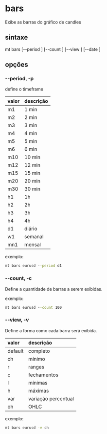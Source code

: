 # bars
Exibe as barras do gráfico de candles  
  
## sintaxe
mt bars [--period <periodo>] [--count <quantidade>] [--view <visao>] [--date <data>] <ativo>  
  
## opções

### --period, -p
define o timeframe  

valor | descrição
:--- | :-----
m1 | 1 min
m2 | 2 min
m3 | 3 min
m4 | 4 min
m5 | 5 min
m6 | 6 min
m10 | 10 min
m12 | 12 min
m15 | 15 min
m20 | 20 min
m30 | 30 min
h1 | 1h
h2 | 2h
h3 | 3h
h4 | 4h
d1 | diário
w1 | semanal
mn1 | mensal

exemplo:
```cmd
mt bars eurusd --period d1
```

### --count, -c
Define a quantidade de barras a serem exibidas.  

exemplo:  
```cmd
mt bars eurusd --count 100
``` 
  
### --view, -v
Define a forma como cada barra será exibida.  

valor | descrição
:---- | :----
default | completo
ch | mínimo
r | ranges
c | fechamentos
l | mínimas
h | máximas
var | variação percentual
oh | OHLC

exemplo:  
```cmd
mt bars eurusd -v ch
```
